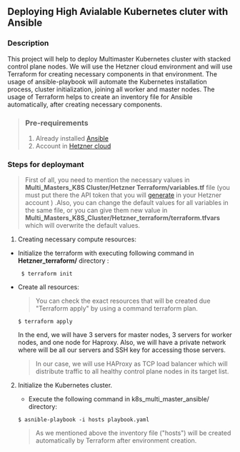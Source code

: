 ## Deploying High Avialable  Kubernetes cluter with Ansible

###  Description 

This project will help to deploy Multimaster  Kubernetes cluster with  stacked control plane nodes. We will use the Hetzner cloud environment and will use Terraform for creating necessary components in that environment.  The usage of ansible-playbook will automate the Kubernetes installation process, cluster initialization, joining all worker and master nodes.
The usage of Terraform helps to create an inventory file for Ansible automatically, after creating necessary components.

>### Pre-requirements
 >1. Already installed [Ansible](https://docs.ansible.com/>ansible/latest/installation_guide/intro_installation.html)
 >2. Account in [Hetzner cloud](https://www.hetzner.com/cloud)

 ### Steps for deploymant 
  > First of all, you need to mention the necessary values in **Multi_Masters_K8S Cluster/Hetzner Terraform/variables.tf** file (you must put there the API token that you will [generate](https://vocon-it.com/2018/03/21/testing-the-hetzner-cloud-api-via-curl-iaas-automation/) in your Hetzner account  ) .Also, you can change the default values for all variables in the same file, or you can give them new value in **Multi_Masters_K8S_Cluster/Hetzner_terraform/terraform.tfvars** which will overwrite the default values.

1. Creating necessary compute resources:
 * Initialize the terraform with executing following command in  **Hetzner_terraform/** directory :
    ```
     $ terraform init 
    ```
 * Create all resources: 
   > You can check the exact resources that will be created due "Terraform apply" by using a command terraform plan.
    ```
    $ terraform apply     
    ```
    In the end, we will have 3 servers for master nodes, 3 servers for worker nodes, and one node for Haproxy. Also, we will have a private network where will be all our servers and SSH key for accessing those servers.
    > In our case, we will use HAProxy as TCP load balancer which will distribute traffic to all healthy control plane nodes in its target list.

2. Initialize the Kubernetes cluster.
  
   * Execute the following command in k8s_multi_master_ansible/ directory: 
    ``` 
    $ asnible-playbook -i hosts playbook.yaml 
    ``` 
    > As we mentioned above the inventory file ("hosts") will be created automatically by Terraform after environment creation.
